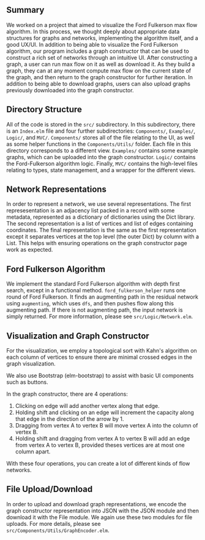 ## Summary

We worked on a project that aimed to visualize the Ford Fulkerson max flow algorithm. In this process, we thought
deeply about appropriate data structures for graphs and networks, implementing the algorithm itself, and a good UX/UI. In addition to being able to visualize the Ford Fulkerson algorithm, our program includes a graph constructor that can be used to construct a rich set of networks through an intuitive UI. After constructing a graph, a user can run max flow on it as well as download it. As they build a graph, they can at any moment compute max flow on the current state of the graph, and then return to the graph constructor for further iteration. In addition to being able to download graphs, users can also upload graphs previously downloaded into the graph constructor.

## Directory Structure

All of the code is stored in the `src/` subdirectory. In this subdirectory, there is an `Index.elm` file and four further subdirectories: `Components/`, `Examples/`, `Logic/`, and `MVC/`. `Components/` stores all of the file relating to the UI, as well as some helper functions in the `Components/Utils/` folder. Each file in this directory corresponds to a different view. `Examples/` contains some example graphs, which can be uploaded into the graph constructor. `Logic/` contains the Ford-Fulkerson algorithm logic. Finally, `MVC/` contains the high-level files relating to types, state management, and a wrapper for the different views.

## Network Representations 

In order to represent a network, we use several representations. The first represesentation is an adjacency list packed in a record with some metadata, represented as a dictionary of dictionaries using the Dict library. The second representation is a list of vertices and list of edges containing coordinates. The final representation is the same as the first representation except it separates vertices at the top level (the outer Dict) by column with a List. This helps with ensuring operations on the graph constructor page work as expected.

## Ford Fulkerson Algorithm

We implement the standard Ford Fulkerson algorithm with depth first search, except in a functional method. `ford_fulkerson_helper` runs one round of Ford Fulkerson. It finds an augmenting path in the residual network using `augmenting`, which uses `dfs`, and then pushes flow along this augmenting path. If there is not augmenting path, the input network is simply returned. For more information, please see `src/Logic/Network.elm`.

## Visualization and Graph Constructor 

For the visualization, we employ a topological sort with Kahn's algorithm on each column of vertices to ensure there are minimal crossed edges in the graph visualization.

We also use Bootstrap (elm-bootstrap) to assist with basic UI components such as buttons.

In the graph constructor, there are 4 operations: 
1) Clicking on edge will add another vertex along that edge.
2) Holding shift and clicking on an edge will increment the capacity along that edge in the direction of the arrow by 1.
3) Dragging from vertex A to vertex B will move vertex A into the column of vertex B.
4) Holding shift and dragging from vertex A to vertex B will add an edge from vertex A to vertex B, provided theses vertices are at most one column apart.

With these four operations, you can create a lot of different kinds of flow networks.

## File Upload/Download

In order to upload and download graph representations, we encode the graph constructor representation into JSON with the JSON module and then download it with the File module. We again use these two modules for file uploads. For more details, please see `src/Components/Utils/GraphEncoder.elm`.



